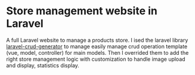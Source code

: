 # Store management website in Laravel

A full Laravel website to manage a products store.
I ised the laravel library [laravel-crud-generator](https://github.com/awais-vteams/laravel-crud-generator) to manage easily manage crud operation template (vue, model, controller) for main models. Then I overrided them to add the right store management logic with customization to handle image upload and display, statistics display.
